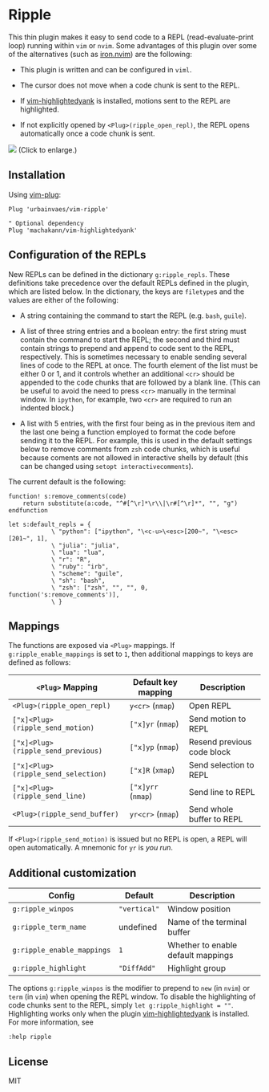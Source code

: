 # Ripple

This thin plugin makes it easy to send code to a REPL (read-evaluate-print loop) running within `vim` or `nvim`.
Some advantages of this plugin over some of the alternatives (such as [iron.nvim](https://github.com/Vigemus/iron.nvim)) are the following:

- This plugin is written and can be configured in `viml`.

- The cursor does not move when a code chunk is sent to the REPL.

- If [vim-highlightedyank](https://github.com/machakann/vim-highlightedyank) is installed,
motions sent to the REPL are highlighted.

- If not explicitly opened by `<Plug>(ripple_open_repl)`,
the REPL opens automatically once a code chunk is sent.

![](https://raw.github.com/urbainvaes/vim-ripple/demo/demo.gif)
(Click to enlarge.)

## Installation

Using [vim-plug](https://github.com/junegunn/vim-plug):

```vim
Plug 'urbainvaes/vim-ripple'

" Optional dependency
Plug 'machakann/vim-highlightedyank'
```

## Configuration of the REPLs

New REPLs can be defined in the dictionary `g:ripple_repls`.
These definitions take precedence over the default REPLs defined in the plugin,
which are listed below.
In the dictionary, the keys are `filetype`s
and the values are either of the following:

- A string containing the command to start the REPL (e.g. `bash`, `guile`).

- A list of three string entries and a boolean entry:
the first string must contain the command to start the REPL;
the second and third must contain strings to prepend and append to code sent to the REPL,
respectively.
This is sometimes necessary to enable sending several lines of code to the REPL at once.
The fourth element of the list must be either 0 or 1,
and it controls whether an additional `<cr>` should be appended to the code chunks that are followed by a blank line.
(This can be useful to avoid the need to press `<cr>` manually in the terminal window.
In `ipython`, for example, two `<cr>` are required to run an indented block.)

- A list with 5 entries, with the first four being as in the previous item and
the last one being a function employed to format the code before sending it to the REPL. 
For example, this is used in the default settings below to remove comments from `zsh` code chunks,
which is useful because coments are not allowed in interactive shells by default 
(this can be changed using `setopt interactivecomments`).

The current default is the following:
```vim
function! s:remove_comments(code)
    return substitute(a:code, "^#[^\r]*\r\\|\r#[^\r]*", "", "g")
endfunction

let s:default_repls = {
            \ "python": ["ipython", "\<c-u>\<esc>[200~", "\<esc>[201~", 1],
            \ "julia": "julia",
            \ "lua": "lua",
            \ "r": "R",
            \ "ruby": "irb",
            \ "scheme": "guile",
            \ "sh": "bash",
            \ "zsh": ["zsh", "", "", 0, function('s:remove_comments')],
            \ }
```

## Mappings

The functions are exposed via `<Plug>` mappings.
If `g:ripple_enable_mappings` is set to `1`,
then additional mappings to keys are defined as follows:

| `<Plug>` Mapping                    | Default key mapping | Description                |
| -----------------------------       | ------------------- | -----------                |
| `<Plug>(ripple_open_repl)`          | `y<cr>` (`nmap`)    | Open REPL                  |
| `["x]<Plug>(ripple_send_motion)`    | `["x]yr` (`nmap`)   | Send motion to REPL        |
| `["x]<Plug>(ripple_send_previous)`  | `["x]yp` (`nmap`)   | Resend previous code block |
| `["x]<Plug>(ripple_send_selection)` | `["x]R` (`xmap`)    | Send selection to REPL     |
| `["x]<Plug>(ripple_send_line)`      | `["x]yrr` (`nmap`)  | Send line to REPL          |
| `<Plug>(ripple_send_buffer)`        | `yr<cr>` (`nmap`)   | Send whole buffer to REPL  |

If `<Plug>(ripple_send_motion)` is issued but no REPL is open,
a REPL will open automatically.
A mnemonic for `yr` is *you run*.

## Additional customization

| Config                     | Default      | Description                        |
| ------                     | -------      | -----------                        |
| `g:ripple_winpos`          | `"vertical"` | Window position                    |
| `g:ripple_term_name`       | undefined    | Name of the terminal buffer        |
| `g:ripple_enable_mappings` | `1`          | Whether to enable default mappings |
| `g:ripple_highlight`       | `"DiffAdd"`  | Highlight group                    |

The options `g:ripple_winpos` is the modifier to prepend to `new` (in `nvim`) or `term` (in `vim`) when opening the REPL window.
To disable the highlighting of code chunks sent to the REPL, simply `let g:ripple_highlight = ""`.
Highlighting works only when the plugin [vim-highlightedyank](https://github.com/machakann/vim-highlightedyank) is installed.
For more information, see

```vim
:help ripple
```

## License

MIT

